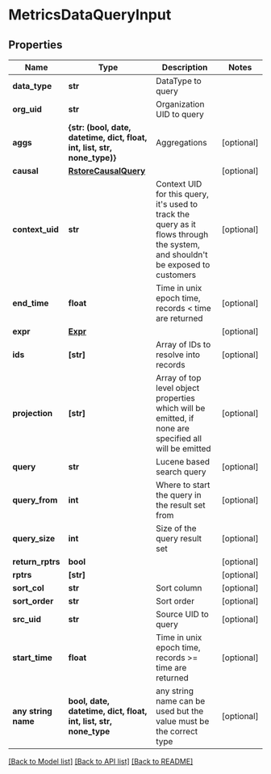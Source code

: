 # MetricsDataQueryInput


## Properties
Name | Type | Description | Notes
------------ | ------------- | ------------- | -------------
**data_type** | **str** | DataType to query | 
**org_uid** | **str** | Organization UID to query | 
**aggs** | **{str: (bool, date, datetime, dict, float, int, list, str, none_type)}** | Aggregations | [optional] 
**causal** | [**RstoreCausalQuery**](RstoreCausalQuery.md) |  | [optional] 
**context_uid** | **str** | Context UID for this query, it&#39;s used to track the query as it flows through the system, and shouldn&#39;t be exposed to customers | [optional] 
**end_time** | **float** | Time in unix epoch time, records &lt; time are returned | [optional] 
**expr** | [**Expr**](Expr.md) |  | [optional] 
**ids** | **[str]** | Array of IDs to resolve into records | [optional] 
**projection** | **[str]** | Array of top level object properties which will be emitted, if none are specified all will be emitted | [optional] 
**query** | **str** | Lucene based search query | [optional] 
**query_from** | **int** | Where to start the query in the result set from | [optional] 
**query_size** | **int** | Size of the query result set | [optional] 
**return_rptrs** | **bool** |  | [optional] 
**rptrs** | **[str]** |  | [optional] 
**sort_col** | **str** | Sort column | [optional] 
**sort_order** | **str** | Sort order | [optional] 
**src_uid** | **str** | Source UID to query | [optional] 
**start_time** | **float** | Time in unix epoch time, records &gt;&#x3D; time are returned | [optional] 
**any string name** | **bool, date, datetime, dict, float, int, list, str, none_type** | any string name can be used but the value must be the correct type | [optional]

[[Back to Model list]](../README.md#documentation-for-models) [[Back to API list]](../README.md#documentation-for-api-endpoints) [[Back to README]](../README.md)



